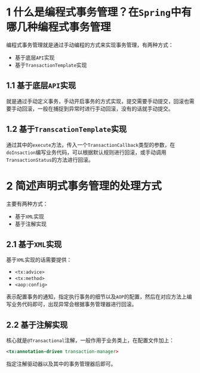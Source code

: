 ﻿# 1 什么是编程式事务管理？在`Spring`中有哪几种编程式事务管理

编程式事务管理就是通过手动编程的方式来实现事务管理，有两种方式：

- 基于底层`API`实现
- 基于`TransactionTemplate`实现


## 1.1 基于底层`API`实现
就是通过手动定义事务，手动开启事务的方式实现，提交需要手动提交，回滚也需要手动回滚，一般在捕捉到异常时进行手动回滚，没有的话就手动提交。
## 1.2 基于`TranscationTemplate`实现
通过其中的`execute`方法，传入一个`TransactionCallback`类型的参数，在`doInsaction`编写业务代码，可以根据默认规则进行回滚，或手动调用`TransactionStatus`的方法进行回滚。

# 2 简述声明式事务管理的处理方式

主要有两种方式：

- 基于`XML`实现
- 基于注解实现

## 2.1 基于`XML`实现
基于`XML`实现的话需要提供：

- `<tx:advice>`
- `<tx:method>`
- `<aop:config>`

表示配置事务的通知，指定执行事务的细节以及`AOP`的配置，然后在对应方法上编写业务代码即可，出现异常会根据事务管理器进行回滚。

## 2.2 基于注解实现
核心就是`@Transactional`注解，一般作用于业务类上，在配置文件加上：

```xml
<tx:annotation-driven transaction-manager>
```
指定注解驱动器以及其中的事务管理器后即可。
